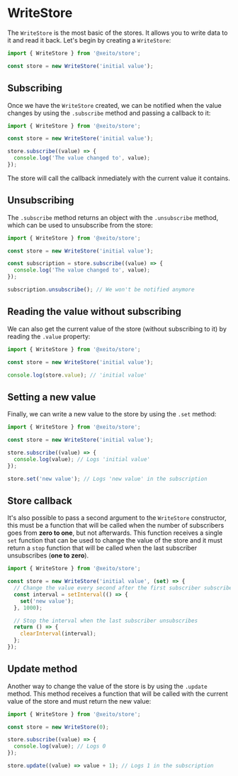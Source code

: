 # WriteStore

The `WriteStore` is the most basic of the stores. It allows you to write data to it and read it back.
Let's begin by creating a `WriteStore`:

```typescript 
import { WriteStore } from '@xeito/store';

const store = new WriteStore('initial value');
```

## Subscribing

Once we have the `WriteStore` created, we can be notified when the value changes by using the `.subscribe` method and passing a callback to it:

```typescript
import { WriteStore } from '@xeito/store';

const store = new WriteStore('initial value');

store.subscribe((value) => {
  console.log('The value changed to', value);
});
```
The store will call the callback inmediately with the current value it contains.

## Unsubscribing

The `.subscribe` method returns an object with the `.unsubscribe` method, which can be used to unsubscribe from the store:

```typescript
import { WriteStore } from '@xeito/store';

const store = new WriteStore('initial value');

const subscription = store.subscribe((value) => {
  console.log('The value changed to', value);
});

subscription.unsubscribe(); // We won't be notified anymore
```

## Reading the value without subscribing

We can also get the current value of the store (without subscribing to it) by reading the `.value` property:

```typescript	
import { WriteStore } from '@xeito/store';

const store = new WriteStore('initial value');

console.log(store.value); // 'initial value'
```

## Setting a new value

Finally, we can write a new value to the store by using the `.set` method:

```typescript
import { WriteStore } from '@xeito/store';

const store = new WriteStore('initial value');

store.subscribe((value) => {
  console.log(value); // Logs 'initial value'
});

store.set('new value'); // Logs 'new value' in the subscription
```

## Store callback

It's also possible to pass a second argument to the `WriteStore` constructor, this must be a function 
that will be called when the number of subscribers goes from **zero to one**, but not afterwards.
This function receives a single `set` function that can be used to change the value of the store and it must
return a `stop` function that will be called when the last subscriber unsubscribes (**one to zero**).

```typescript
import { WriteStore } from '@xeito/store';

const store = new WriteStore('initial value', (set) => {
  // Change the value every second after the first subscriber subscribes
  const interval = setInterval(() => {
    set('new value'); 
  }, 1000);

  // Stop the interval when the last subscriber unsubscribes
  return () => {
    clearInterval(interval); 
  };
});
```

## Update method

Another way to change the value of the store is by using the `.update` method. 
This method receives a function that will be called with the current value of the store and must return the new value:

```typescript
import { WriteStore } from '@xeito/store';

const store = new WriteStore(0);

store.subscribe((value) => {
  console.log(value); // Logs 0
});

store.update((value) => value + 1); // Logs 1 in the subscription
```